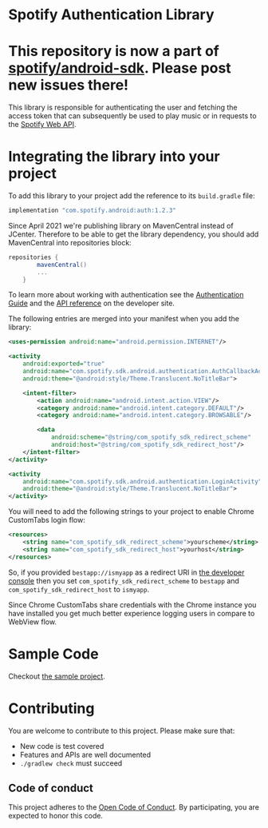 # Spotify Authentication Library

# This repository is now a part of [spotify/android-sdk](https://github.com/spotify/android-sdk). Please post new issues there!

This library is responsible for authenticating the user and fetching the access token
that can subsequently be used to play music or in requests to the [Spotify Web API](https://developer.spotify.com/web-api/).

# Integrating the library into your project

To add this library to your project add the reference to its `build.gradle` file:

```gradle
implementation "com.spotify.android:auth:1.2.3"
```

Since April 2021 we're publishing library on MavenCentral instead of JCenter. Therefore to be able to get the library dependency, you should add MavenCentral into repositories block:
```gradle
repositories {
        mavenCentral()
        ...
    }
```

To learn more about working with authentication see the
[Authentication Guide](https://developer.spotify.com/technologies/spotify-android-sdk/android-sdk-authentication-guide/)
and the [API reference](https://developer.spotify.com/android-sdk-docs/authentication) on the developer site.

The following entries are merged into your manifest when you add the library:

```xml
<uses-permission android:name="android.permission.INTERNET"/>

<activity
    android:exported="true"
    android:name="com.spotify.sdk.android.authentication.AuthCallbackActivity"
    android:theme="@android:style/Theme.Translucent.NoTitleBar">

    <intent-filter>
        <action android:name="android.intent.action.VIEW"/>
        <category android:name="android.intent.category.DEFAULT"/>
        <category android:name="android.intent.category.BROWSABLE"/>

        <data
            android:scheme="@string/com_spotify_sdk_redirect_scheme"
            android:host="@string/com_spotify_sdk_redirect_host"/>
    </intent-filter>
</activity>

<activity
    android:name="com.spotify.sdk.android.authentication.LoginActivity"
    android:theme="@android:style/Theme.Translucent.NoTitleBar">
</activity>
```

You will need to add the following strings to your project to enable Chrome CustomTabs
login flow:

```xml
<resources>
    <string name="com_spotify_sdk_redirect_scheme">yourscheme</string>
    <string name="com_spotify_sdk_redirect_host">yourhost</string>
</resources>
```

So, if you provided `bestapp://ismyapp` as a redirect URI in [the developer console](https://developer.spotify.com/my-applications/#!/applications)
then you set `com_spotify_sdk_redirect_scheme` to `bestapp` and `com_spotify_sdk_redirect_host` to `ismyapp`.

Since Chrome CustomTabs share credentials with the Chrome instance you have installed
you get much better experience logging users in compare to WebView flow.

# Sample Code

Checkout [the sample project](auth-sample).

# Contributing

You are welcome to contribute to this project. Please make sure that:
* New code is test covered
* Features and APIs are well documented
* `./gradlew check` must succeed

## Code of conduct
This project adheres to the [Open Code of Conduct][code-of-conduct]. By participating, you are expected to honor this code.

[code-of-conduct]: https://github.com/spotify/code-of-conduct/blob/master/code-of-conduct.md

